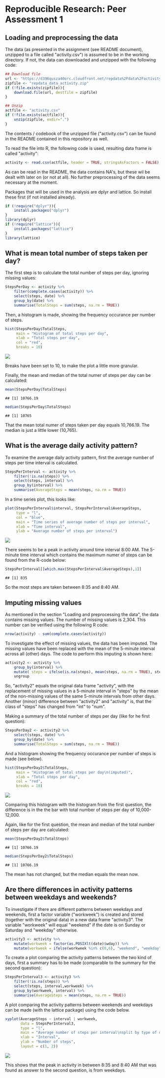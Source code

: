 # Reproducible Research: Peer Assessment 1


## Loading and preprocessing the data
The data (as presented in the assignment (see README document), unzipped to a file called "activity.csv") is assumed to be in the working directory. If not, the data can downloaded and unzipped with the following code:


```r
## Download file
url <- "https://d396qusza40orc.cloudfront.net/repdata%2Fdata%2Factivity.zip"
zipfile <- "repdata_data_activity.zip"
if (!file.exists(zipfile)){
    download.file(url, destfile = zipfile)
}

## Unzip
actfile <- "activity.csv"
if (!file.exists(actfile)){
    unzip(zipfile, exdir=".")
}
```
The contents / codebook of the unzipped file ("activity.csv") can be found in the README contained in this repository as well.

To read the file into R, the following code is used, resulting data frame is called "activity":

```r
activity <- read.csv(actfile, header = TRUE, stringsAsFactors = FALSE)
```

As can be read in the README, the data contains NA's, but these wil be dealt with later on (or not at all). No further preprocessing of the data seems necessary at the moment.

Packages that will be used in the analysis are dplyr and lattice. So install these first (if not installed already).

```r
if (!require("dplyr")){
    install.packages("dplyr")
}
library(dplyr)
if (!require("lattice")){
    install.packages("lattice")
}
library(lattice)
```

## What is mean total number of steps taken per day?

The first step is to calculate the total number of steps per day, ignoring missing values:

```r
StepsPerDay <- activity %>%
    filter(complete.cases(activity)) %>%
    select(steps, date) %>%
    group_by(date) %>%
    summarise(TotalSteps = sum(steps, na.rm = TRUE))
```
Then, a histogram is made, showing the frequency occurance per number of steps.

```r
hist(StepsPerDay$TotalSteps,
     main = "Histogram of total steps per day",
     xlab = "Total steps per day",
     col = "red",
     breaks = 10)
```

![](PA1_template_files/figure-html/plot_1-1.png)<!-- -->

Breaks have been set to 10, to make the plot a little more granular.

Finally, the mean and median of the total numer of steps per day can be calculated:

```r
mean(StepsPerDay$TotalSteps)
```

```
## [1] 10766.19
```

```r
median(StepsPerDay$TotalSteps)
```

```
## [1] 10765
```
That the mean total numer of steps taken per day equals 10,766.19. The median is just a little lower (10,765).

## What is the average daily activity pattern?

To examine the average daily activity pattern, first the average number of steps per time interval is calculated.

```r
StepsPerInterval <- activity %>%
    filter(!is.na(steps)) %>%
    select(steps, interval) %>%
    group_by(interval) %>%
    summarise(AverageSteps = mean(steps, na.rm = TRUE))
```

In a time series plot, this looks like:

```r
plot(StepsPerInterval$interval, StepsPerInterval$AverageSteps,
     type = "l",
     col = "blue",
     main = "Time series of average number of steps per interval",
     xlab = "Time interval",
     ylab = "Average number of steps per interval")
```

![](PA1_template_files/figure-html/plot_2-1.png)<!-- -->

There seems to be a peak in activity around time interval 8:00 AM. The 5-minute time interval which contains the maximum numer of steps can be found from the R-code below:

```r
StepsPerInterval[[which.max(StepsPerInterval$AverageSteps),1]]
```

```
## [1] 835
```

So the most steps are taken between 8:35 and 8:40 AM.

## Imputing missing values

As mentioned in the section "Loading and preprocessing the data", the data contains missing values. The number of missing values is 2,304. This number can be verified using the following R code:

```r
nrow(activity) - sum(complete.cases(activity))
```

To investigate the effect of missing values, the data has been imputed. The missing values have been replaced with the mean of the 5-minute interval across all (other) days. The code to perform this imputing is shown here:

```r
activity2 <- activity %>%
    group_by(interval) %>%
    mutate( steps = ifelse(is.na(steps), mean(steps, na.rm = TRUE), steps) ) %>%
    ungroup
```

So, "activity2" equals the original data frame "activity", with the replacement of missing values in a 5-minute interval in "steps" by the mean of the non-missing values of the same 5-minute intervals from other days. Another (minor) difference between "activity2" and "activity" is, that the class of "steps" has changed from "int" to "num".

Making a summary of the total number of steps per day (like for he first question):


```r
StepsPerDay2 <- activity2 %>%
    select(steps, date) %>%
    group_by(date) %>%
    summarise(TotalSteps = sum(steps, na.rm = TRUE))
```

And a histogram showing the frequency occurance per number of steps is made (see below).

```r
hist(StepsPerDay2$TotalSteps,
     main = "Histogram of total steps per day\n(imputed)",
     xlab = "Total steps per day",
     col = "red",
     breaks = 10)
```

![](PA1_template_files/figure-html/plot_3-1.png)<!-- -->

Comparing this histogram with the histogram from the first question, the difference is in the the bar with total number of steps per day of 10,000-12,000.

Again, like for the first question, the mean and median of the total number of steps per day are calculated:

```r
mean(StepsPerDay2$TotalSteps)
```

```
## [1] 10766.19
```

```r
median(StepsPerDay2$TotalSteps)
```

```
## [1] 10766.19
```

The mean has not changed, but the median equals the mean now.

## Are there differences in activity patterns between weekdays and weekends?

To investigate if there are different patterns between weekdays and weekends, first a factor variable ("workweek") is created and stored (together with the original data) in a new data frame "activity3".
The variable "workweek" will equal "weekend" if the date is on Sunday or Saturday and "weekday" otherwise.


```r
activity3 <- activity %>%
    mutate(workweek = factor(as.POSIXlt(date)$wday)) %>%
    mutate(workweek = ifelse(workweek %in% c(0,6), "weekend", "weekday"))
```

To create a plot comparing the activity patterns between the two kind of days, first a summary has to be made (comparable to the summary for the second question):


```r
StepsPerInterval3 <- activity3 %>%
    filter(!is.na(steps)) %>%
    select(steps, interval,workweek) %>%
    group_by(workweek, interval) %>%
    summarise(AverageSteps = mean(steps, na.rm = TRUE))
```

A plot comparing the activity patterns between weekends and weekdays can be made (with the lattice package) using the code below.


```r
xyplot(AverageSteps ~ interval | workweek,
       data = StepsPerInterval3,
       type = "l",
       main = "Average number of steps per interval\nsplit by type of day",
       xlab = "Interval",
       ylab = "Number of steps",
       layout = c(1, 2))
```

![](PA1_template_files/figure-html/plot_4-1.png)<!-- -->

This shows that the peak in activity in between 8:35 and 8:40 AM that was found as answer to the second question, is from weekdays.
